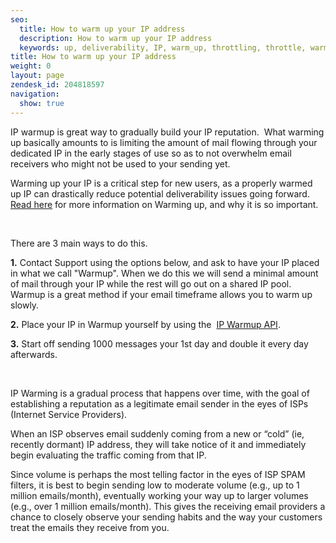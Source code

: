 ```yaml
---
seo:
  title: How to warm up your IP address
  description: How to warm up your IP address
  keywords: up, deliverability, IP, warm_up, throttling, throttle, warming, warm
title: How to warm up your IP address
weight: 0
layout: page
zendesk_id: 204818597
navigation:
  show: true
---
```


IP warmup is great way to gradually&nbsp;build your IP reputation. &nbsp;What warming up basically amounts to&nbsp;is limiting the amount of mail flowing through your dedicated IP in the early stages of use so as to not overwhelm email receivers who might not be used to your sending yet.

Warming up your IP is a critical step for new users, as a properly warmed up IP can drastically reduce potential deliverability issues going forward. [Read here](https://sendgrid.com/docs/Glossary/ip_warmup.html) for more information on Warming up, and why it is so important.

&nbsp;

There are 3 main ways to do this.&nbsp;

**1.** Contact Support using the options below,&nbsp;and ask to have your IP placed in what we call "Warmup". When we do this we will send a minimal amount of mail through your IP while the rest will go out on a shared IP pool. Warmup&nbsp;is a great method if your email timeframe allows you&nbsp;to warm up slowly.&nbsp;

**2.** Place your IP in Warmup yourself by using&nbsp;the&nbsp; [IP Warmup API](https://sendgrid.com/docs/API_Reference/Web_API_v3/IP_Management/ip_warmup.html).&nbsp;

**3.** Start off sending 1000 messages your 1st day and double it every day afterwards.&nbsp;

&nbsp;

IP Warming&nbsp;is a gradual process that happens over time, with the goal of establishing a reputation as a legitimate email sender in the eyes of ISPs (Internet Service Providers).

When an ISP observes email suddenly coming from a new or “cold” (ie, recently dormant) IP address, they will take notice of it and immediately begin evaluating the traffic coming from that IP.

Since volume is perhaps the most telling factor in the eyes of ISP SPAM filters, it is best to begin sending low to moderate volume (e.g., up to 1 million emails/month), eventually working your way up to larger volumes (e.g., over 1 million emails/month). This gives the receiving email providers a chance to closely observe your sending habits and the way your customers treat the emails they receive from you.

